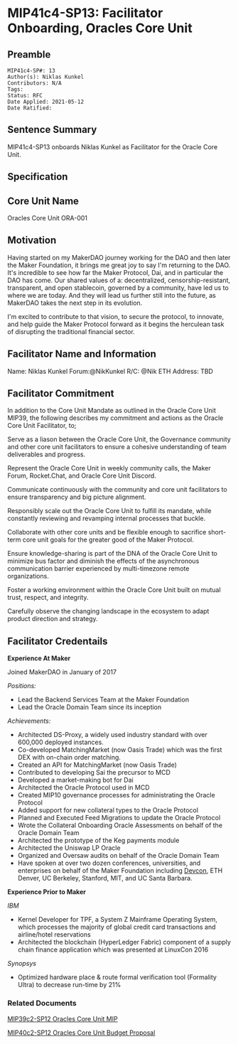 # MIP41c4-SP13: Facilitator Onboarding, Oracles Core Unit

## Preamble

```
MIP41c4-SP#: 13
Author(s): Niklas Kunkel
Contributors: N/A
Tags:
Status: RFC
Date Applied: 2021-05-12
Date Ratified:
```

## Sentence Summary

MIP41c4-SP13 onboards Niklas Kunkel as Facilitator for the Oracle Core Unit.

## Specification

## Core Unit Name

Oracles Core Unit
ORA-001

## Motivation

Having started on my MakerDAO journey working for the DAO and then later the Maker Foundation, it brings me great joy to say I'm returning to the DAO. It's incredible to see how far the Maker Protocol, Dai, and in particular the DAO has come. Our shared values of a: decentralized, censorship-resistant, transparent, and open stablecoin, governed by a community, have led us to where we are today. And they will lead us further still into the future, as MakerDAO takes the next step in its evolution.

I'm excited to contribute to that vision, to secure the protocol, to innovate, and help guide the Maker Protocol forward as it begins the herculean task of disrupting the traditional financial sector.

## Facilitator Name and Information

Name: Niklas Kunkel
Forum:@NikKunkel
R/C: @Nik
ETH Address: TBD

## Facilitator Commitment

In addition to the Core Unit Mandate as outlined in the Oracle Core Unit MIP39, the following describes my commitment and actions as the Oracle Core Unit Facilitator, to;

Serve as a liason between the Oracle Core Unit, the Governance community and other core unit facilitators to ensure a cohesive understanding of team deliverables and progress.

Represent the Oracle Core Unit in weekly community calls, the Maker Forum, Rocket.Chat, and Oracle Core Unit Discord.

Communicate continuously with the community and core unit facilitators to ensure transparency and big picture alignment.

Responsibly scale out the Oracle Core Unit to fulfill its mandate, while constantly reviewing and revamping internal processes that buckle.

Collaborate with other core units and be flexible enough to sacrifice short-term core unit goals for the greater good of the Maker Protocol.

Ensure knowledge-sharing is part of the DNA of the Oracle Core Unit to minimize bus factor and diminish the effects of the asynchronous communication barrier experienced by multi-timezone remote organizations.

Foster a working environment within the Oracle Core Unit built on mutual trust, respect, and integrity.

Carefully observe the changing landscape in the ecosystem to adapt product direction and strategy.

## Facilitator Credentails

**Experience At Maker**

Joined MakerDAO in January of 2017

*Positions:*
* Lead the Backend Services Team at the Maker Foundation
* Lead the Oracle Domain Team since its inception

*Achievements:*
* Architected DS-Proxy, a widely used industry standard with over 600,000 deployed instances.
* Co-developed MatchingMarket (now Oasis Trade) which was the first DEX with on-chain order matching.
* Created an API for MatchingMarket (now Oasis Trade)
* Contributed to developing Sai the precursor to MCD
* Developed a market-making bot for Dai
* Architected the Oracle Protocol used in MCD
* Created MIP10 governance processes for administrating the Oracle Protocol
* Added support for new collateral types to the Oracle Protocol
* Planned and Executed Feed Migrations to update the Oracle Protocol
* Wrote the Collateral Onboarding Oracle Assessments on behalf of the Oracle Domain Team
* Architected the prototype of the Keg payments module
* Architected the Uniswap LP Oracle
* Organized and Oversaw audits on behalf of the Oracle Domain Team
* Have spoken at over two dozen conferences, universities, and enterprises on behalf of the Maker Foundation including [Devcon](https://www.youtube.com/watch?v=a38EiugxBdg), ETH Denver, UC Berkeley, Stanford, MIT, and UC Santa Barbara.

**Experience Prior to Maker**

*IBM*
* Kernel Developer for TPF, a System Z Mainframe Operating System, which processes the majority of global credit card transactions and airline/hotel reservations
* Architected the blockchain (HyperLedger Fabric) component of a supply chain finance application which was presented at LinuxCon 2016

*Synopsys*

* Optimized hardware place & route formal verification tool (Formality Ultra) to decrease run-time by 21%

### Related Documents

[MIP39c2-SP12 Oracles Core Unit MIP](https://forum.makerdao.com/t/mip39c2-sp12-adding-oracles-core-unit/8048)

[MIP40c2-SP12 Oracles Core Unit Budget Proposal](https://forum.makerdao.com/t/mip40c3-sp15-modify-oracles-core-unit-budget/8047)
